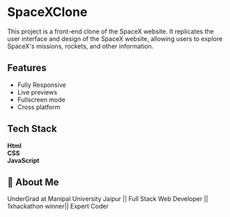 # SpaceXClone

This project is a front-end clone of the SpaceX website. It replicates the user interface and design of the SpaceX website, allowing users to explore
SpaceX's missions, rockets, and other information.


## Features

- Fully Responsive
- Live previews
- Fullscreen mode
- Cross platform


## Tech Stack

**Html**  
**CSS**  
**JavaScript**


## 🚀 About Me

UnderGrad at Manipal University Jaipur || Full Stack Web Developer || 1xhackathon winner|| Expert Coder
